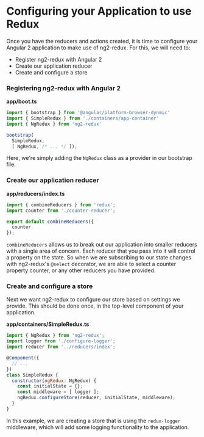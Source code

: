 # Configuring your Application to use Redux #

Once you have the reducers and actions created, it is time to configure your 
Angular 2 application to make use of ng2-redux. For this, we will need to:

* Register ng2-redux with Angular 2
* Create our application reducer
* Create and configure a store

### Registering ng2-redux with Angular 2

__app/boot.ts__
```typescript
import { bootstrap } from '@angular/platform-browser-dynmic'
import { SimpleRedux } from './containers/app-container'
import { NgRedux } from 'ng2-redux'

bootstrap(
  SimpleRedux,
  [ NgRedux, /* ... */ ]);
```

Here, we're simply adding the `NgRedux` class as a provider in our bootstrap
file.

### Create our application reducer

__app/reducers/index.ts__
```javascript
import { combineReducers } from 'redux';
import counter from './counter-reducer';

export default combineReducers({
  counter
});
```

`combineReducers` allows us to break out our application into smaller reducers
with a single area of concern. Each reducer that you pass into it will control a
property on the state. So when we are subscribing to our state changes with
ng2-redux's `@select` decorator, we are able to select a counter property
counter, or any other reducers you have provided.

### Create and configure a store

Next we want ng2-redux to configure our store based on settings we provide.
This should be done once, in the top-level component of your application.

__app/containers/SimpleRedux.ts__
```javascript
import { NgRedux } from 'ng2-redux';
import logger from './configure-logger';
import reducer from '../reducers/index';

@Component({
  // ...
})
class SimpleRedux {
  constructor(ngRedux: NgRedux) {
    const initialState = {};
    const middleware = [ logger ];
    ngRedux.configureStore(reducer, initialState, middleware);
  }
}
```

In this example, we are creating a store that is using the `redux-logger`
middleware, which will add some logging functionality to the application.
